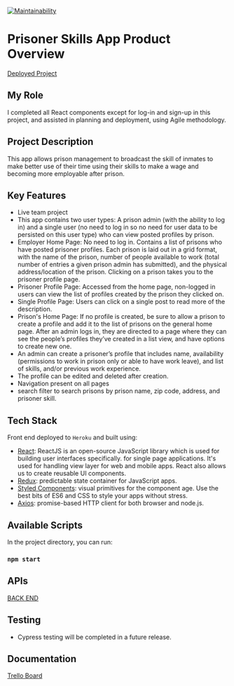[![Maintainability](https://api.codeclimate.com/v1/badges/d31bec6ac7a5c2284e99/maintainability)](https://codeclimate.com/github/evoingram/Prisoner-Skills/maintainability)

# Prisoner Skills App Product Overview

[Deployed Project](https://prisonerskillsapp.herokuapp.com/) 

## My Role

I completed all React components except for log-in and sign-up in this project, and assisted in planning and deployment, using Agile methodology.  

## Project Description

This app allows prison management to broadcast the skill of inmates to make better use of their time using their skills to make a wage and becoming more employable after prison.

## Key Features

- Live team project
- This app contains two user types: A prison admin (with the ability to log in) and a single user (no need to log in so no need for user data to be persisted on this user type) who can view posted profiles by prison.
- Employer Home Page:  No need to log in. Contains a list of prisons who have posted prisoner profiles. Each prison is laid out in a grid format, with the name of the prison, number of people available to work (total number of entries a given prison admin has submitted), and the physical address/location of the prison. Clicking on a prison takes you to the prisoner profile page.
- Prisoner Profile Page:  Accessed from the home page, non-logged in users can view the list of profiles created by the prison they clicked on.
- Single Profile Page:  Users can click on a single post to read more of the description.
- Prison's Home Page:  If no profile is created, be sure to allow a prison to create a profile and add it to the list of prisons on the general home page. After an admin logs in, they are directed to a page where they can see the people’s profiles they’ve created in a list view, and have options to create new one.
- An admin can create a prisoner’s profile that includes name, availability (permissions to work in prison only or able to have work leave), and list of skills, and/or previous work experience.
- The profile can be edited and deleted after creation.
- Navigation present on all pages
- search filter to search prisons by prison name, zip code, address, and prisoner skill.

## Tech Stack

Front end deployed to `Heroku` and built using:

- [React](https://reactjs.org/): ReactJS is an open-source JavaScript library which is used for building user interfaces specifically. for single page applications. It's used for handling view layer for web and mobile apps. React also allows us to create reusable UI components.
- [Redux](https://redux.js.org/):  predictable state container for JavaScript apps.
- [Styled Components](https://styled-components.com/):  visual primitives for the component age. Use the best bits of ES6 and CSS to style your apps without stress.
- [Axios](https://github.com/axios/axios):  promise-based HTTP client for both browser and node.js.

## Available Scripts 

In the project directory, you can run: 

### `npm start`

## APIs

[BACK END](https://github.com/BW-Prisoner-Skills-2/Backend)
   
## Testing

- Cypress testing will be completed in a future release.

## Documentation

[Trello Board](https://trello.com/b/zWQ5kX9p/prisoner-skills-2-bw)
